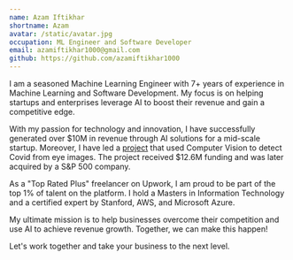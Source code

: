 ```yaml
---
name: Azam Iftikhar
shortname: Azam
avatar: /static/avatar.jpg
occupation: ML Engineer and Software Developer 
email: azamiftikhar1000@gmail.com
github: https://github.com/azamiftikhar1000
---
```


I am a seasoned Machine Learning Engineer with 7+ years of experience in Machine Learning and Software Development. My focus is on helping startups and enterprises leverage AI to boost their revenue and gain a competitive edge.

With my passion for technology and innovation, I have successfully generated over \$10M in revenue through AI solutions for a mid-scale startup. Moreover, I have led a [project](https://currentph.com/2021/06/30/covid-19-detection-and-protection-fastest-through-idetect-via-a1-intelligence/) that used Computer Vision to detect Covid from eye images. The project received \$12.6M funding and was later acquired by a S&P 500 company.

As a "Top Rated Plus" freelancer on Upwork, I am proud to be part of the top 1% of talent on the platform. I hold a Masters in Information Technology and a certified expert by Stanford, AWS, and Microsoft Azure.

My ultimate mission is to help businesses overcome their competition and use AI to achieve revenue growth. Together, we can make this happen!

Let's work together and take your business to the next level.
